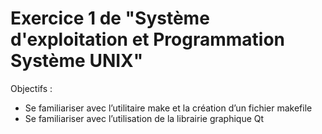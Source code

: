 # Exercice 1 de "Système d'exploitation et Programmation Système UNIX"

Objectifs :
* Se familiariser avec l’utilitaire make et la création d’un fichier makefile
* Se familiariser avec l’utilisation de la librairie graphique Qt

